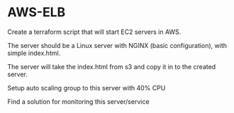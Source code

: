 # AWS-ELB


Create a terraform script that will start EC2  servers  in AWS.

The server should be a Linux server with NGINX (basic configuration), with simple index.html. 

The server will take the index.html from s3 and copy it in to the created server.

Setup auto scaling group to this server with 40% CPU

Find a solution for monitoring this server/service
